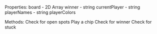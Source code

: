Properties:
board - 2D Array
winner - string
currentPlayer - string
playerNames - string
playerColors

Methods:
Check for open spots
Play a chip
Check for winner
Check for stuck
